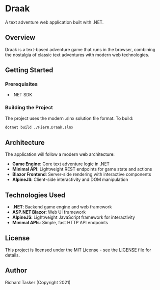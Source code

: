 # Draak

A text adventure web application built with .NET.

## Overview

Draak is a text-based adventure game that runs in the browser, combining the nostalgia of classic text adventures with modern web technologies.

## Getting Started

### Prerequisites

- .NET SDK

### Building the Project

The project uses the modern .slnx solution file format. To build:

```bash
dotnet build ./Pier8.Draak.slnx
```

## Architecture

The application will follow a modern web architecture:

- **Game Engine**: Core text adventure logic in .NET
- **Minimal API**: Lightweight REST endpoints for game state and actions
- **Blazor Frontend**: Server-side rendering with interactive components
- **AlpineJS**: Client-side interactivity and DOM manipulation

## Technologies Used

- **.NET**: Backend game engine and web framework
- **ASP.NET Blazor**: Web UI framework
- **AlpineJS**: Lightweight JavaScript framework for interactivity
- **Minimal APIs**: Simple, fast HTTP API endpoints

## License

This project is licensed under the MIT License - see the [LICENSE](LICENSE) file for details.

## Author

Richard Tasker (Copyright 2021)